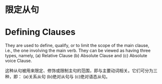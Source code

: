 # 限定从句
# **Defining Clauses**

They are used to define, qualify, or to limit the scope of the main clause, 
i.e., the one involving the main verb. They can be viewed as having three types, 
namely, (a) Relative Clause (b) Absolute Clause and (c) Absolute voice Clause. 

这种从句被用来限定、修饰或限制主句的范围，即与主要动词相关。它们可分为三种，即： (a)关系从句 (b)绝对从句与 (c)绝对语态从句。